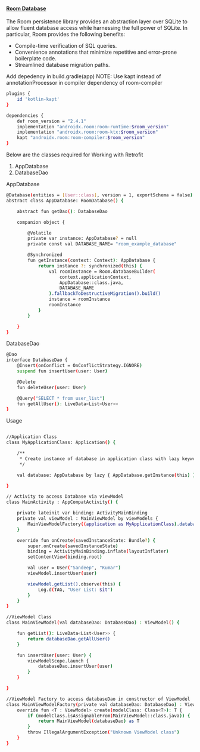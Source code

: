 [<h4> Room Database </h4>](https://github.com/sandeep9094/AndroidUtils/tree/master/roomDatabase)

The Room persistence library provides an abstraction layer over SQLite to allow fluent database access while harnessing the full power of SQLite. In particular, Room provides the following benefits:
   - Compile-time verification of SQL queries.
-    Convenience annotations that minimize repetitive and error-prone boilerplate code.
 -   Streamlined database migration paths.

Add depedency in build.gradle(app)
NOTE: Use kapt instead of annotationProcessor in compiler dependency of room-compiler
```sh
plugins {
    id 'kotlin-kapt'
}

dependencies {
    def room_version = "2.4.1"
    implementation "androidx.room:room-runtime:$room_version"
    implementation "androidx.room:room-ktx:$room_version"
    kapt "androidx.room:room-compiler:$room_version"
}
```

Below are the classes required for Working with Retrofit
1. AppDatabase
2. DatabaseDao

AppDatabase

```sh
@Database(entities = [User::class], version = 1, exportSchema = false)
abstract class AppDatabase: RoomDatabase() {

    abstract fun getDao(): DatabaseDao

    companion object {

        @Volatile
        private var instance: AppDatabase? = null
        private const val DATABASE_NAME= "room_example_database"

        @Synchronized
        fun getInstance(context: Context): AppDatabase {
            return instance ?: synchronized(this) {
                val roomInstance = Room.databaseBuilder(
                    context.applicationContext,
                    AppDatabase::class.java,
                    DATABASE_NAME
                ).fallbackToDestructiveMigration().build()
                instance = roomInstance
                roomInstance
            }
        }

    }
}
```

DatabaseDao

```sh
@Dao
interface DatabaseDao {
    @Insert(onConflict = OnConflictStrategy.IGNORE)
    suspend fun insertUser(user: User)

    @Delete
    fun deleteUser(user: User)

    @Query("SELECT * from user_list")
    fun getAllUser(): LiveData<List<User>>
}
```

Usage

```sh

//Application Class
class MyApplicationClass: Application() {

    /**
     * Create instance of database in application class with lazy keyword. (lazy keyword allow only to create database only if database instance will access in application)
     */

    val database: AppDatabase by lazy { AppDatabase.getInstance(this) }

}

// Activity to access Database via viewModel
class MainActivity : AppCompatActivity() {

    private lateinit var binding: ActivityMainBinding
    private val viewModel : MainViewModel by viewModels {
        MainViewModelFactory((application as MyApplicationClass).database.getDao())
    }

    override fun onCreate(savedInstanceState: Bundle?) {
        super.onCreate(savedInstanceState)
        binding = ActivityMainBinding.inflate(layoutInflater)
        setContentView(binding.root)

        val user = User("Sandeep", "Kumar")
        viewModel.insertUser(user)

        viewModel.getList().observe(this) {
            Log.d(TAG, "User List: $it")
        }
    }
}

//ViewModel Class
class MainViewModel(val databaseDao: DatabaseDao) : ViewModel() {

    fun getList(): LiveData<List<User>> {
        return databaseDao.getAllUser()
    }

    fun insertUser(user: User) {
        viewModelScope.launch {
            databaseDao.insertUser(user)
        }
    }

}

//ViewModel Factory to access databaseDao in constructor of ViewModel
class MainViewModelFactory(private val databaseDao: DatabaseDao) : ViewModelProvider.Factory {
    override fun <T : ViewModel> create(modelClass: Class<T>): T {
        if (modelClass.isAssignableFrom(MainViewModel::class.java)) {
            return MainViewModel(databaseDao) as T
        }
        throw IllegalArgumentException("Unknown ViewModel class")
    }
}

```
